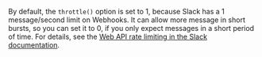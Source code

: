 ---
---
<!-- DISCLAIMER: This file is based on the syslog-ng Open Source Edition documentation https://github.com/balabit/syslog-ng-ose-guides/commit/2f4a52ee61d1ea9ad27cb4f3168b95408fddfdf2 and is used under the terms of The syslog-ng Open Source Edition Documentation License. The file has been modified by Axoflow. -->
By default, the `throttle()` option is set to 1, because Slack has a 1 message/second limit on Webhooks. It can allow more message in short bursts, so you can set it to 0, if you only expect messages in a short period of time. For details, see the [Web API rate limiting in the Slack documentation](https://api.slack.com/docs/rate-limits).
